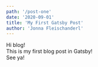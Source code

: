 ```yaml
---
path: '/post-one'
date: '2020-09-01'
title: 'My First Gatsby Post'
author: 'Jonna Fleischanderl'
---
```


Hi blog!\
This is my first blog post in Gatsby!\
See ya!